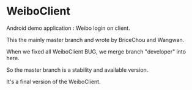 
# WeiboClient

Android demo application : Weibo login on client.

This the mainly master branch and wrote by BriceChou and Wangwan.

When we fixed all WeiboClient BUG, we merge branch "developer" into here.

So the master branch is a stability and available version.

It's a final version of the WeiboClient.
